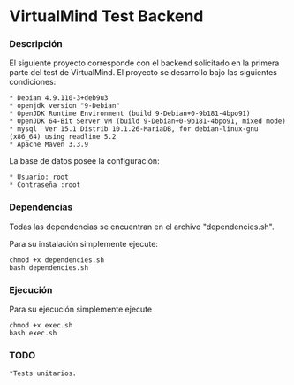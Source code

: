 # VirtualMind Test Backend

### Descripción

El siguiente proyecto corresponde con el backend solicitado en la primera parte del test de VirtualMind.
El proyecto se desarrollo bajo las siguientes condiciones:

	* Debian 4.9.110-3+deb9u3
	* openjdk version "9-Debian"
	* OpenJDK Runtime Environment (build 9-Debian+0-9b181-4bpo91)
	* OpenJDK 64-Bit Server VM (build 9-Debian+0-9b181-4bpo91, mixed mode)
	* mysql  Ver 15.1 Distrib 10.1.26-MariaDB, for debian-linux-gnu (x86_64) using readline 5.2
	* Apache Maven 3.3.9

La base de datos posee la configuración:

	* Usuario: root
	* Contraseña :root

### Dependencias

Todas las dependencias se encuentran en el archivo "dependencies.sh".

Para su instalación simplemente ejecute:

```
chmod +x dependencies.sh
bash dependencies.sh
```
### Ejecución

Para su ejecución simplemente ejecute

```
chmod +x exec.sh
bash exec.sh
```

### TODO

	*Tests unitarios.
